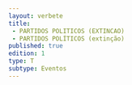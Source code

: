 ```yaml
---
layout: verbete
title:
 - PARTIDOS POLITICOS (EXTINCAO)
 - PARTIDOS POLÍTICOS (extinção)
published: true
edition: 1  
type: T
subtype: Eventos
---
```


